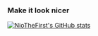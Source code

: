 ### Make it look nicer

[![NioTheFirst's GitHub stats](https://github-readme-stats.vercel.app/api?username=NioTheFirst&count_private=true)](https://github.com/NioTheFirst/github-readme-stats)

<!--
**NioTheFirst/NioTheFirst** is a ✨ _special_ ✨ repository because its `README.md` (this file) appears on your GitHub profile.

Here are some ideas to get you started:

- 🔭 I’m currently working on ...
- 🌱 I’m currently learning ...
- 👯 I’m looking to collaborate on ...
- 🤔 I’m looking for help with ...
- 💬 Ask me about ...
- 📫 How to reach me: ...
- 😄 Pronouns: ...
- ⚡ Fun fact: ...
-->
